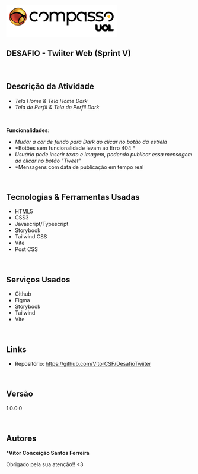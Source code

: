 ![Logo of the project](https://github.com/VitorCSF/DesafioLogin/blob/main/img/Logo_Compasso.svg)

## DESAFIO - Twiiter Web (Sprint V)

<br>

## Descrição da Atividade 

* *Tela Home & Tela Home Dark*
* *Tela de Perfil & Tela de Perfil Dark*

<br>

<strong>Funcionalidades</strong>:
* *Mudar a cor de fundo para Dark ao clicar no botão da estrela*
* *Botões sem funcionalidade levam ao Erro 404 *
* *Usuário pode inserir texto e imagem, podendo publicar essa mensagem ao clicar no botão "Tweet"* 
* *Mensagens com data de publicação em tempo real 

<br>

## Tecnologias & Ferramentas Usadas

* HTML5
* CSS3
* Javascript/Typescript
* Storybook
* Tailwind CSS
* Vite
* Post CSS

<br>

## Serviços Usados

* Github
* Figma
* Storybook
* Tailwind
* Vite

<br>

## Links

  - Repositório: https://github.com/VitorCSF/DesafioTwiiter

<br>

  ## Versão

  1.0.0.0

<br>

## Autores

  ***Vitor Conceição Santos Ferreira** 

  Obrigado pela sua atenção!! <3
